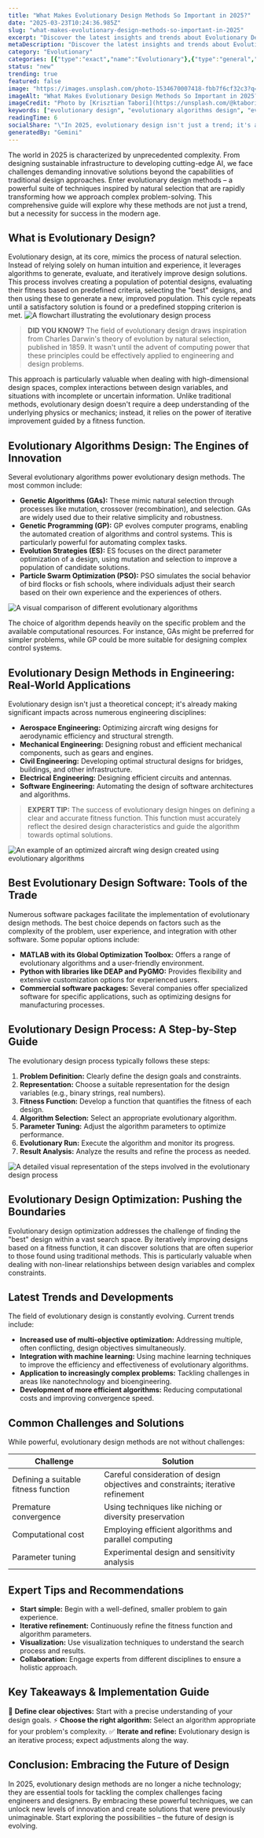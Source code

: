 ```yaml
---
title: "What Makes Evolutionary Design Methods So Important in 2025?"
date: "2025-03-23T10:24:36.985Z"
slug: "what-makes-evolutionary-design-methods-so-important-in-2025"
excerpt: "Discover the latest insights and trends about Evolutionary Design Methods. This comprehensive guide covers everything you need to know about Evolutionary Design Methods in 2025."
metaDescription: "Discover the latest insights and trends about Evolutionary Design Methods. This comprehensive guide covers everything you need to know about Evolutionary D..."
category: "Evolutionary"
categories: [{"type":"exact","name":"Evolutionary"},{"type":"general","name":"Engineering"},{"type":"medium","name":"Software Design"},{"type":"specific","name":"Genetic Algorithms"},{"type":"niche","name":"Fitness Function Optimization"}]
status: "new"
trending: true
featured: false
image: "https://images.unsplash.com/photo-1534670007418-fbb7f6cf32c3?q=85&w=1200&fit=max&fm=webp&auto=compress"
imageAlt: "What Makes Evolutionary Design Methods So Important in 2025?"
imageCredit: "Photo by [Krisztian Tabori](https://unsplash.com/@ktabori) on Unsplash"
keywords: ["evolutionary design", "evolutionary algorithms design", "evolutionary design methods in engineering", "best evolutionary design software", "evolutionary design process", "evolutionary design examples", "evolutionary design optimization", "what is evolutionary design?", "evolutionary design for product development", "compare evolutionary design methods"]
readingTime: 6
socialShare: "\"In 2025, evolutionary design isn't just a trend; it's a necessity.  By mimicking nature's optimization process, we're unlocking solutions to problems previously considered unsolvable.\""
generatedBy: "Gemini"
---
```




The world in 2025 is characterized by unprecedented complexity.  From designing sustainable infrastructure to developing cutting-edge AI, we face challenges demanding innovative solutions beyond the capabilities of traditional design approaches.  Enter evolutionary design methods – a powerful suite of techniques inspired by natural selection that are rapidly transforming how we approach complex problem-solving. This comprehensive guide will explore why these methods are not just a trend, but a necessity for success in the modern age.

## What is Evolutionary Design?

Evolutionary design, at its core, mimics the process of natural selection.  Instead of relying solely on human intuition and experience, it leverages algorithms to generate, evaluate, and iteratively improve design solutions.  This process involves creating a population of potential designs, evaluating their fitness based on predefined criteria, selecting the "best" designs, and then using these to generate a new, improved population.  This cycle repeats until a satisfactory solution is found or a predefined stopping criterion is met.  ![A flowchart illustrating the evolutionary design process](https://images.unsplash.com/photo-1476357471311-43c0db9fb2b4?q=85&w=1200&fit=max&fm=webp&auto=compress)

> **DID YOU KNOW?** The field of evolutionary design draws inspiration from Charles Darwin's theory of evolution by natural selection, published in 1859. It wasn't until the advent of computing power that these principles could be effectively applied to engineering and design problems.

This approach is particularly valuable when dealing with high-dimensional design spaces, complex interactions between design variables, and situations with incomplete or uncertain information.  Unlike traditional methods, evolutionary design doesn't require a deep understanding of the underlying physics or mechanics; instead, it relies on the power of iterative improvement guided by a fitness function.

## Evolutionary Algorithms Design: The Engines of Innovation

Several evolutionary algorithms power evolutionary design methods.  The most common include:

* **Genetic Algorithms (GAs):**  These mimic natural selection through processes like mutation, crossover (recombination), and selection.  GAs are widely used due to their relative simplicity and robustness.
* **Genetic Programming (GP):** GP evolves computer programs, enabling the automated creation of algorithms and control systems.  This is particularly powerful for automating complex tasks.
* **Evolution Strategies (ES):** ES focuses on the direct parameter optimization of a design, using mutation and selection to improve a population of candidate solutions.
* **Particle Swarm Optimization (PSO):**  PSO simulates the social behavior of bird flocks or fish schools, where individuals adjust their search based on their own experience and the experiences of others.

![A visual comparison of different evolutionary algorithms](https://images.unsplash.com/photo-1534670007418-fbb7f6cf32c3?q=85&w=1200&fit=max&fm=webp&auto=compress)

The choice of algorithm depends heavily on the specific problem and the available computational resources.  For instance, GAs might be preferred for simpler problems, while GP could be more suitable for designing complex control systems.

## Evolutionary Design Methods in Engineering: Real-World Applications

Evolutionary design isn't just a theoretical concept; it's already making significant impacts across numerous engineering disciplines:

* **Aerospace Engineering:** Optimizing aircraft wing designs for aerodynamic efficiency and structural strength.
* **Mechanical Engineering:** Designing robust and efficient mechanical components, such as gears and engines.
* **Civil Engineering:** Developing optimal structural designs for bridges, buildings, and other infrastructure.
* **Electrical Engineering:** Designing efficient circuits and antennas.
* **Software Engineering:** Automating the design of software architectures and algorithms.

> **EXPERT TIP:** The success of evolutionary design hinges on defining a clear and accurate fitness function.  This function must accurately reflect the desired design characteristics and guide the algorithm towards optimal solutions.

![An example of an optimized aircraft wing design created using evolutionary algorithms](https://images.unsplash.com/photo-1507238691740-187a5b1d37b8?q=85&w=1200&fit=max&fm=webp&auto=compress)

## Best Evolutionary Design Software: Tools of the Trade

Numerous software packages facilitate the implementation of evolutionary design methods.  The best choice depends on factors such as the complexity of the problem, user experience, and integration with other software.  Some popular options include:

* **MATLAB with its Global Optimization Toolbox:** Offers a range of evolutionary algorithms and a user-friendly environment.
* **Python with libraries like DEAP and PyGMO:** Provides flexibility and extensive customization options for experienced users.
* **Commercial software packages:**  Several companies offer specialized software for specific applications, such as optimizing designs for manufacturing processes.

## Evolutionary Design Process: A Step-by-Step Guide

The evolutionary design process typically follows these steps:

1. **Problem Definition:** Clearly define the design goals and constraints.
2. **Representation:** Choose a suitable representation for the design variables (e.g., binary strings, real numbers).
3. **Fitness Function:** Develop a function that quantifies the fitness of each design.
4. **Algorithm Selection:** Select an appropriate evolutionary algorithm.
5. **Parameter Tuning:** Adjust the algorithm parameters to optimize performance.
6. **Evolutionary Run:** Execute the algorithm and monitor its progress.
7. **Result Analysis:** Analyze the results and refine the process as needed.

![A detailed visual representation of the steps involved in the evolutionary design process](https://images.unsplash.com/photo-1506097425191-7ad538b29cef?q=85&w=1200&fit=max&fm=webp&auto=compress)

## Evolutionary Design Optimization:  Pushing the Boundaries

Evolutionary design optimization addresses the challenge of finding the "best" design within a vast search space.  By iteratively improving designs based on a fitness function, it can discover solutions that are often superior to those found using traditional methods.  This is particularly valuable when dealing with non-linear relationships between design variables and complex constraints.

## Latest Trends and Developments

The field of evolutionary design is constantly evolving.  Current trends include:

* **Increased use of multi-objective optimization:**  Addressing multiple, often conflicting, design objectives simultaneously.
* **Integration with machine learning:**  Using machine learning techniques to improve the efficiency and effectiveness of evolutionary algorithms.
* **Application to increasingly complex problems:**  Tackling challenges in areas like nanotechnology and bioengineering.
* **Development of more efficient algorithms:**  Reducing computational costs and improving convergence speed.

## Common Challenges and Solutions

While powerful, evolutionary design methods are not without challenges:

| Challenge                     | Solution                                                                   |
|---------------------------------|---------------------------------------------------------------------------|
| Defining a suitable fitness function | Careful consideration of design objectives and constraints; iterative refinement |
| Premature convergence          | Using techniques like niching or diversity preservation                   |
| Computational cost             | Employing efficient algorithms and parallel computing                         |
| Parameter tuning               | Experimental design and sensitivity analysis                               |

## Expert Tips and Recommendations

* **Start simple:** Begin with a well-defined, smaller problem to gain experience.
* **Iterative refinement:**  Continuously refine the fitness function and algorithm parameters.
* **Visualization:** Use visualization techniques to understand the search process and results.
* **Collaboration:**  Engage experts from different disciplines to ensure a holistic approach.

## Key Takeaways & Implementation Guide

🔑 **Define clear objectives:**  Start with a precise understanding of your design goals.
⚡ **Choose the right algorithm:** Select an algorithm appropriate for your problem's complexity.
✅ **Iterate and refine:** Evolutionary design is an iterative process; expect adjustments along the way.

##  Conclusion: Embracing the Future of Design

In 2025, evolutionary design methods are no longer a niche technology; they are essential tools for tackling the complex challenges facing engineers and designers.  By embracing these powerful techniques, we can unlock new levels of innovation and create solutions that were previously unimaginable.  Start exploring the possibilities – the future of design is evolving.

